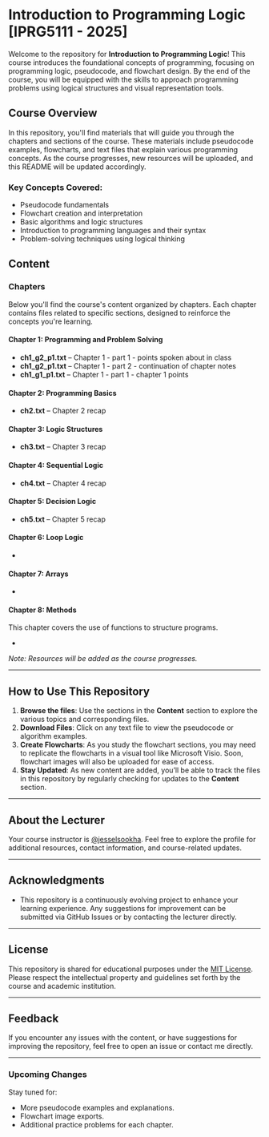 # Introduction to Programming Logic [IPRG5111 - 2025]

Welcome to the repository for **Introduction to Programming Logic**! This course introduces the foundational concepts of programming, focusing on programming logic, pseudocode, and flowchart design. By the end of the course, you will be equipped with the skills to approach programming problems using logical structures and visual representation tools.

## Course Overview

In this repository, you'll find materials that will guide you through the chapters and sections of the course. These materials include pseudocode examples, flowcharts, and text files that explain various programming concepts. As the course progresses, new resources will be uploaded, and this README will be updated accordingly.

### Key Concepts Covered:
- Pseudocode fundamentals
- Flowchart creation and interpretation
- Basic algorithms and logic structures
- Introduction to programming languages and their syntax
- Problem-solving techniques using logical thinking

## Content

### Chapters

Below you'll find the course's content organized by chapters. Each chapter contains files related to specific sections, designed to reinforce the concepts you're learning.

#### Chapter 1: Programming and Problem Solving

- **ch1_g2_p1.txt** – Chapter 1 - part 1 - points spoken about in class 
- **ch1_g2_p1.txt** – Chapter 1 - part 2 - continuation of chapter notes
- **ch1_g1_p1.txt** – Chapter 1 - part 1 - chapter 1 points  

#### Chapter 2: Programming Basics

- **ch2.txt** – Chapter 2 recap

#### Chapter 3: Logic Structures

- **ch3.txt** – Chapter 3 recap 

#### Chapter 4: Sequential Logic

- **ch4.txt** – Chapter 4 recap

#### Chapter 5: Decision Logic

- **ch5.txt** – Chapter 5 recap

#### Chapter 6: Loop Logic

- 

#### Chapter 7: Arrays

- 

#### Chapter 8: Methods
This chapter covers the use of functions to structure programs.

-

*Note: Resources will be added as the course progresses.*

---

## How to Use This Repository

1. **Browse the files**: Use the sections in the **Content** section to explore the various topics and corresponding files.
2. **Download Files**: Click on any text file to view the pseudocode or algorithm examples.
3. **Create Flowcharts**: As you study the flowchart sections, you may need to replicate the flowcharts in a visual tool like Microsoft Visio. Soon, flowchart images will also be uploaded for ease of access.
4. **Stay Updated**: As new content are added, you’ll be able to track the files in this repository by regularly checking for updates to the **Content** section.

---

## About the Lecturer

Your course instructor is [@jesselsookha](https://www.github.com/jesselsookha). Feel free to explore the profile for additional resources, contact information, and course-related updates.

---

## Acknowledgments

- This repository is a continuously evolving project to enhance your learning experience. Any suggestions for improvement can be submitted via GitHub Issues or by contacting the lecturer directly.

---

## License

This repository is shared for educational purposes under the [MIT License](LICENSE). Please respect the intellectual property and guidelines set forth by the course and academic institution.

---

## Feedback

If you encounter any issues with the content, or have suggestions for improving the repository, feel free to open an issue or contact me directly.

---

### Upcoming Changes

Stay tuned for:
- More pseudocode examples and explanations.
- Flowchart image exports.
- Additional practice problems for each chapter.
